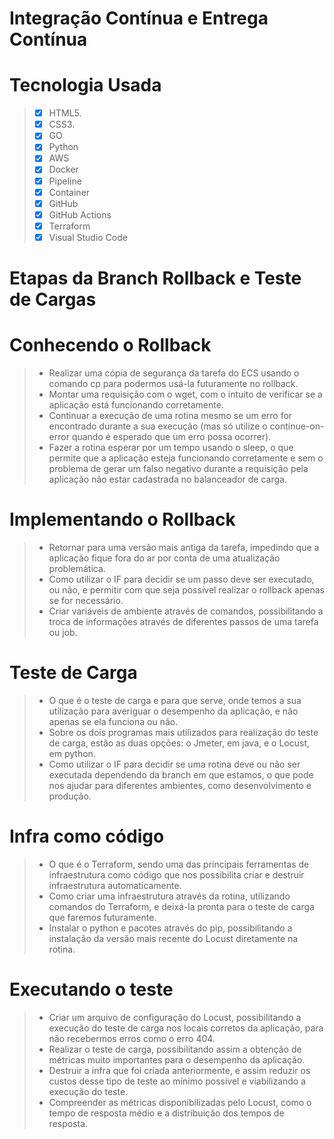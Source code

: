 # Integração Contínua e Entrega Contínua 

# Tecnologia Usada
> - [x] HTML5.
> - [x] CSS3.
> - [x] GO
> - [x] Python
> - [x] AWS
> - [x] Docker
> - [x] Pipeline
> - [x] Container
> - [x] GitHub
> - [x] GitHub Actions
> - [x] Terraform
> - [x] Visual Studio Code

# Etapas da Branch Rollback e Teste de Cargas

# Conhecendo o Rollback 
> - Realizar uma cópia de segurança da tarefa do ECS usando o comando cp para podermos usá-la futuramente no rollback.
> - Montar uma requisição com o wget, com o intuito de verificar se a aplicação está funcionando corretamente.
> - Continuar a execução de uma rotina mesmo se um erro for encontrado durante a sua execução (mas só utilize o continue-on-error quando é esperado que um erro possa ocorrer).
> - Fazer a rotina esperar por um tempo usando o sleep, o que permite que a aplicação esteja funcionando corretamente e sem o problema de gerar um falso negativo durante a requisição pela aplicação não estar cadastrada no balanceador de carga.

# Implementando o Rollback 
> - Retornar para uma versão mais antiga da tarefa, impedindo que a aplicação fique fora do ar por conta de uma atualização problemática.
> - Como utilizar o IF para decidir se um passo deve ser executado, ou não, e permitir com que seja possível realizar o rollback apenas se for necessário.
> - Criar variáveis de ambiente através de comandos, possibilitando a troca de informações através de diferentes passos de uma tarefa ou job.

# Teste de Carga 
> - O que é o teste de carga e para que serve, onde temos a sua utilização para averiguar o desempenho da aplicação, e não apenas se ela funciona ou não.
> - Sobre os dois programas mais utilizados para realização do teste de carga, estão as duas opções: o Jmeter, em java, e o Locust, em python.
> - Como utilizar o IF para decidir se uma rotina deve ou não ser executada dependendo da branch em que estamos, o que pode nos ajudar para diferentes ambientes, como desenvolvimento e produção.

# Infra como código 
> - O que é o Terraform, sendo uma das principais ferramentas de infraestrutura como código que nos possibilita criar e destruir infraestrutura automaticamente.
> - Como criar uma infraestrutura através da rotina, utilizando comandos do Terraform, e deixá-la pronta para o teste de carga que faremos futuramente.
> - Instalar o python e pacotes através do pip, possibilitando a instalação da versão mais recente do Locust diretamente na rotina.

# Executando o teste 
> - Criar um arquivo de configuração do Locust, possibilitando a execução do teste de carga nos locais corretos da aplicação, para não recebermos erros como o erro 404.
> - Realizar o teste de carga, possibilitando assim a obtenção de métricas muito importantes para o desempenho da aplicação.
> - Destruir a infra que foi criada anteriormente, e assim reduzir os custos desse tipo de teste ao mínimo possível e viabilizando a execução do teste.
> - Compreender as métricas disponibilizadas pelo Locust, como o tempo de resposta médio e a distribuição dos tempos de resposta.
